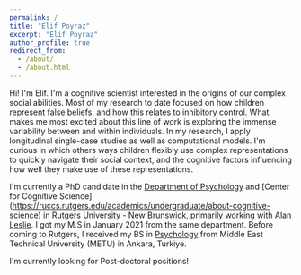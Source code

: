 ```yaml
---
permalink: /
title: "Elif Poyraz"
excerpt: "Elif Poyraz"
author_profile: true
redirect_from:
  - /about/
  - /about.html
---
```


Hi! I'm Elif. I'm a cognitive scientist interested in the origins of our complex social abilities. Most of my research to date focused on how children represent false beliefs, and how this relates to inhibitory control. What makes me most excited about this line of work is exploring the immense variability between and within individuals. In my research, I apply longitudinal single-case studies as well as computational models. I'm curious in which others ways children flexibly use complex representations to quickly navigate their social context, and the cognitive factors influencing how well they make use of these representations.

I'm currently a PhD candidate in the [Department of Psychology](https://psych.rutgers.edu/welcome) and [Center for Cognitive Science] (https://ruccs.rutgers.edu/academics/undergraduate/about-cognitive-science) in Rutgers University - New Brunswick, primarily working with [Alan Leslie](https://psych.rutgers.edu/people/chair-v-cs/faculty-profile/124-alan-leslie). I got my M.S in January 2021 from the same department. Before coming to Rutgers, I received my BS in [Psychology](https://psy.metu.edu.tr) from Middle East Technical University (METU) in Ankara, Turkiye.

I'm currently looking for Post-doctoral positions!
